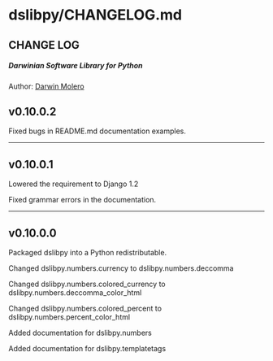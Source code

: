 dslibpy/CHANGELOG.md
====================
CHANGE LOG
----------
##### Darwinian Software Library for Python
Author: [Darwin Molero](http://blog.darwiniansoftware.com/about)

v0.10.0.2
---------
Fixed bugs in README.md documentation examples.

_______________________________________________________________________________
v0.10.0.1
---------
Lowered the requirement to Django 1.2

Fixed grammar errors in the documentation.

________________________________________________________________________________
v0.10.0.0
---------
Packaged dslibpy into a Python redistributable.

Changed dslibpy.numbers.currency 
	to dslibpy.numbers.deccomma

Changed dslibpy.numbers.colored_currency
	to dslibpy.numbers.deccomma_color_html

Changed dslibpy.numbers.colored_percent
	to dslibpy.numbers.percent_color_html

Added documentation for dslibpy.numbers

Added documentation for dslibpy.templatetags 
